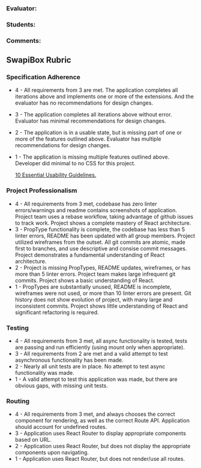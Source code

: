 ### Evaluator:
### Students:
### Comments:

## SwapiBox Rubric

### Specification Adherence

* 4 - All requirements from 3 are met. The application completes all iterations above and implements one or 
  more of the extensions. And the evaluator has no recommendations for design changes.
* 3 - The application completes all iterations above without error. Evaluator has minimal
  recommendations for design changes.
* 2 - The application is in a usable state, but is missing part of one or more of the 
  features outlined above. Evaluator has multiple recommendations for design
  changes.
* 1 - The application is missing multiple features outlined above. Developer did
  minimal to no CSS for this project.
  
  [10 Essential Usability Guidelines.](https://speckyboy.com/10-essential-web-application-usability-guidelines/)

### Project Professionalism

* 4 - All requirements from 3 met, codebase has zero linter errors/warnings and
  readme contains screenshots of application. Project team uses a rebase
  workflow, taking advantage of github issues to track work. Project shows a
  complete mastery of React architecture.
* 3 - PropType functionality is complete, the codebase has less than 5 linter
  errors, README has been updated with all group members. Project utilized
  wireframes from the outset. All git commits are atomic, made first to
  branches, and use descriptive and consise commit messages. Project
  demonstrates a fundamental understanding of React architecture.
* 2 - Project is missing PropTypes, README updates, wireframes, or has more
  than 5 linter errors. Project team makes large infrequent git commits.
  Project shows a basic understanding of React.
* 1 - PropTypes are substantially unused, README is incomplete, wireframes were
  not used, or more than 10 linter errors are present. Git history does not show
  evolution of project, with many large and inconsistent commits. Project shows
  little understanding of React and significant refactoring is required.

### Testing

* 4 - All requirements from 3 met, all async functionality is tested, tests are
  passing and run efficiently (using mount only when appropriate).
* 3 - All requirements from 2 are met and a valid attempt to test asynchronous functionality has been made.
* 2 - Nearly all unit tests are in place. No attempt to test async functionality was made.
* 1 - A valid attempt to test this application was made, but there are obvious gaps, with missing unit tests.


### Routing

* 4 - All requirements from 3 met, and always chooses the correct component for
  rendering, as well as the correct Route API. Application should account for
  undefined routes.
* 3 - Application uses React Router to display appropriate components based on URL.
* 2 - Application uses React Router, but does not display the appropriate components upon navigating.
* 1 - Application uses React Router, but does not render/use all routes.


